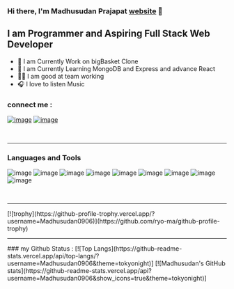 ### Hi there, I'm Madhusudan Prajapat [website](https://madhusudan0906.github.io/) 👋

## I am Programmer and Aspiring Full Stack Web Developer
- 🛒 I am Currently Work on bigBasket Clone
- 🌱 I am Currently Learning MongoDB and Express and advance React
- 🙋‍♂️ I am good at team working
- 🎧 I love to listen Music

### connect me :

[![image](https://user-images.githubusercontent.com/103635175/192428903-a9a77a8c-371b-478b-9730-ccf3312cf517.png)](https://madhusudan0906.github.io/)
[![image](https://user-images.githubusercontent.com/103635175/192428999-336853fb-7cee-4e34-a3f7-3eb28bbb0b98.png)](https://www.linkedin.com/in/madhusudan-prajapat-918808169/)

<br/>
<hr/>

### Languages and Tools

![image](https://user-images.githubusercontent.com/103635175/192426892-c2872232-2eca-44a7-a241-27d7d9e9dc7b.png)
![image](https://user-images.githubusercontent.com/103635175/192426859-97656179-3c71-4a2e-a51b-fa2045d48d14.png)
![image](https://user-images.githubusercontent.com/103635175/192426970-bdc90807-6345-4e74-a5c8-00f17e8304b2.png)
![image](https://user-images.githubusercontent.com/103635175/192427018-700b28e2-c313-40f5-9318-7321ed34b96e.png)
![image](https://user-images.githubusercontent.com/103635175/192427046-03bbbe13-8b4a-4e66-9691-45aa10b7d61f.png)
![image](https://user-images.githubusercontent.com/103635175/192427351-e99ca1d9-9919-4a3f-861e-1b1a45dea072.png)
![image](https://user-images.githubusercontent.com/103635175/192427402-ab4b8790-308c-4e9d-a757-4d5f5b6efafd.png)
![image](https://user-images.githubusercontent.com/103635175/192427429-04defce8-28c5-4186-a5e2-d32a9c95fd65.png)
![image](https://user-images.githubusercontent.com/103635175/192427477-3317aacf-a6cc-4235-87a6-9dea3f1afada.png)

<br/>
<hr/>
[![trophy](https://github-profile-trophy.vercel.app/?username=Madhusudan0906)](https://github.com/ryo-ma/github-profile-trophy)

<hr/>
### my Github Status :
[![Top Langs](https://github-readme-stats.vercel.app/api/top-langs/?username=Madhusudan0906&theme=tokyonight)]
[![Madhusudan's GitHub stats](https://github-readme-stats.vercel.app/api?username=Madhusudan0906&show_icons=true&theme=tokyonight)]


